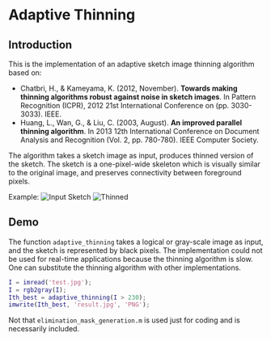 Adaptive Thinning
=================

## Introduction

This is the implementation of an adaptive sketch image thinning algorithm based on:

* Chatbri, H., & Kameyama, K. (2012, November). **Towards making thinning algorithms robust against noise in sketch images**. In Pattern Recognition (ICPR), 2012 21st International Conference on (pp. 3030-3033). IEEE.
* Huang, L., Wan, G., & Liu, C. (2003, August). **An improved parallel thinning algorithm**. In 2013 12th International Conference on Document Analysis and Recognition (Vol. 2, pp. 780-780). IEEE Computer Society.

The algorithm takes a sketch image as input, produces thinned version of the sketch. The sketch is a one-pixel-wide skeleton which is visually similar to the original image, and preserves connectivity between foreground pixels.

Example:
![Input Sketch](https://cloud.githubusercontent.com/assets/853842/4787415/a62c71b4-5daa-11e4-89ee-de617aede8b7.jpg)
![Thinned](https://cloud.githubusercontent.com/assets/853842/4787414/a618a292-5daa-11e4-8c53-d656a3521565.jpg)


## Demo

The function `adaptive_thinning` takes a logical or gray-scale image as input, and the sketch is represented by black pixels. The implementation could not be used for real-time applications because the thinning algorithm is slow. One can substitute the thinning algorithm with other implementations.

```matlab
I = imread('test.jpg');
I = rgb2gray(I);
Ith_best = adaptive_thinning(I > 230);
imwrite(Ith_best, 'result.jpg', 'PNG');
```

Not that `elimination_mask_generation.m` is used just for coding and is necessarily included.